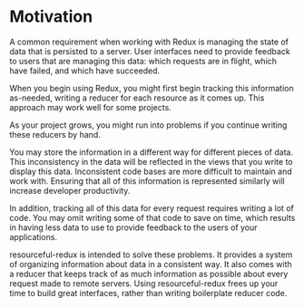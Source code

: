 # Motivation

A common requirement when working with Redux is managing the state of data that
is persisted to a server. User interfaces need to provide feedback to
users that are managing this data: which requests are in flight, which have
failed, and which have succeeded.

When you begin using Redux, you might first begin tracking this information
as-needed, writing a reducer for each resource as it comes up. This approach may
work well for some projects.

As your project grows, you might run into problems if you continue writing these
reducers by hand.

You may store the information in a different way for different pieces of data.
This inconsistency in the data will be reflected in the views that you write to
display this data. Inconsistent code bases are more difficult to maintain and
work with. Ensuring that all of this information is represented similarly will
increase developer productivity.

In addition, tracking all of this data for every request requires writing a lot
of code. You may omit writing some of that code to save on time, which results
in having less data to use to provide feedback to the users of your
applications.

resourceful-redux is intended to solve these problems. It provides a system of
organizing information about data in a consistent way. It also comes with a
reducer that keeps track of as much information as possible about every request
made to remote servers. Using resourceful-redux frees up your time to build
great interfaces, rather than writing boilerplate reducer code.
